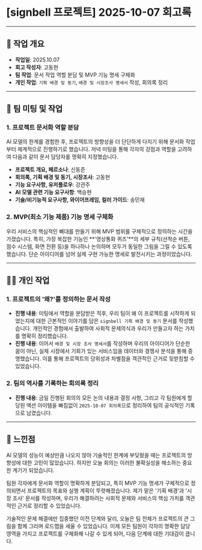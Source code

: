 # [signbell 프로젝트] 2025-10-07 회고록

---

## 📝 작업 개요

* **작업일**: 2025.10.07
* **회고 작성자**: 고동현
* **팀 작업**: 문서 작업 역할 분담 및 MVP 기능 명세 구체화
* **개인 작업**: `기획 배경 및 동기`, `배경 및 시장조사 명세서` 작성, 회의록 정리

---

## 👥 팀 미팅 및 작업

### 1. 프로젝트 문서화 역할 분담

AI 모델의 한계를 경험한 후, 프로젝트의 방향성을 더 단단하게 다지기 위해 문서화 작업부터 체계적으로 진행하기로 했습니다. 저녁 미팅을 통해 각자의 강점과 역할을 고려하여 다음과 같이 문서 담당자를 명확히 지정했습니다.

* **프로젝트 개요, 페르소나**: 신동준
* **회의록, 기획 배경 및 동기, 시장조사**: 고동현
* **기능 요구사항, 유저플로우**: 강관주
* **AI 모델 관련 기능 요구사항**: 백승현
* **기술/비기능적 요구사항, 와이어프레임, 컬러 가이드**: 송민재

### 2. MVP(최소 기능 제품) 기능 명세 구체화

우리 서비스의 핵심적인 뼈대를 만들기 위해 MVP 범위를 구체적으로 정의하는 시간을 가졌습니다. 특히, 가장 복잡한 기능인 **'영상통화 퀴즈'**의 세부 규칙(선착순 버튼, 점수 시스템, 화면 전환 등)을 하나하나 논의하며 모두가 동일한 그림을 그릴 수 있도록 했습니다. 단순 아이디어를 넘어 실제 구현 가능한 명세로 발전시키는 과정이었습니다.

---

## 👨‍💻 개인 작업

### 1. 프로젝트의 '왜?'를 정의하는 문서 작성

* **진행 내용**: 미팅에서 역할을 분담받은 직후, 우리 팀이 왜 이 프로젝트를 시작하게 되었는지에 대한 근본적인 이야기를 담은 `signbell 기획 배경 및 동기` 문서를 작성했습니다. 개인적인 경험에서 출발하여 사회적 문제의식과 우리가 만들고자 하는 가치를 명확히 정리했습니다.
* **진행 내용**: 이어서 `배경 및 시장 조사 명세서`를 작성하며 우리의 아이디어가 단순한 꿈이 아닌, 실제 시장에서 기회가 있는 서비스임을 데이터와 경쟁사 분석을 통해 증명했습니다. 이를 통해 프로젝트의 당위성과 차별점을 객관적인 근거로 뒷받침할 수 있었습니다.

### 2. 팀의 역사를 기록하는 회의록 정리

* **진행 내용**: 금일 진행된 회의의 모든 논의 내용과 결정 사항, 그리고 각 팀원에게 할당된 액션 아이템을 빠짐없이 `2025-10-07 회의록`으로 정리하여 팀의 공식적인 기록으로 남겼습니다.


---
## 🤔 느낀점

AI 모델의 성능이 예상만큼 나오지 않아 기술적인 한계에 부딪혔을 때는 프로젝트의 방향성에 대한 고민이 많았습니다. 하지만 오늘 회의는 이러한 불확실성을 해소하는 중요한 계기가 되었습니다.

팀원 각자에게 문서화 역할이 명확하게 분담되고, 특히 MVP 기능 명세가 구체적으로 정의되면서 프로젝트의 목표와 실행 계획이 뚜렷해졌습니다. 제가 맡은 '기획 배경'과 '시장 조사' 문서를 작성하며, 우리가 해결하려는 사회적 문제와 서비스의 핵심 가치를 객관적인 근거로 정리할 수 있었습니다.

기술적인 문제 해결에만 집중했던 이전 단계와 달리, 오늘은 팀 전체가 프로젝트의 큰 그림을 함께 그리며 로드맵을 세울 수 있었습니다. 이제 모든 팀원이 각자의 명확한 담당 영역을 가지고 프로젝트를 구체화해 나갈 수 있게 되어, 다음 단계에 대한 기대감이 큽니다.
